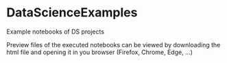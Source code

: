 # DataScienceExamples
Example notebooks of DS projects

Preview files of the executed notebooks can be viewed by downloading the html file and opening it in you browser (Firefox, Chrome, Edge, ...)
